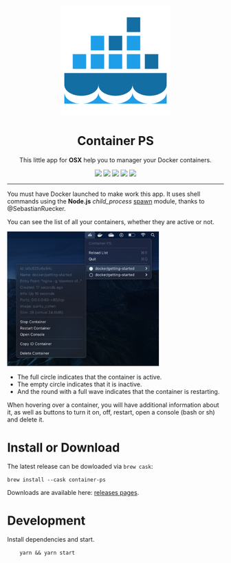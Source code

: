 <p align="center">
  <a href="https://github.com/Toinane/container-ps/releases">
    <img src="assets/icon.png" width="256" height="256" alt="Container PS icon" />
  </a>
  <h1 align="center">Container PS</h1>
  <p align="center">This little app for <b>OSX</b> help you to manager your Docker containers.</p>
  <p align="center">
    <img src="https://img.shields.io/github/downloads/toinane/container-ps/total.svg?style=flat-square">
    <img src="https://img.shields.io/github/downloads/toinane/container-ps/latest/total.svg?style=flat-square">
    <img src="https://img.shields.io/github/release/toinane/container-ps.svg?style=flat-square">
    <img src="https://img.shields.io/github/release-date/Toinane/container-ps.svg?style=flat-square">
    <img src="https://img.shields.io/david/toinane/container-ps.svg?style=flat-square">
  </p>
</p>

---

You must have Docker launched to make work this app.
It uses shell commands using the **Node.js** *child_process* [spawn](https://nodejs.org/api/child_process.html#child_process_child_process_spawn_command_args_options) module, thanks to @SebastianRuecker.

You can see the list of all your containers, whether they are active or not.

<img src="https://raw.githubusercontent.com/Toinane/container-ps/master/assets/screenshot.png" style="width: 70%">

- The full circle indicates that the container is active.
- The empty circle indicates that it is inactive.
- And the round with a full wave indicates that the container is restarting.

When hovering over a container, you will have additional information about it, as well as buttons to turn it on, off, restart, open a console (bash or sh) and delete it.

# Install or Download

The latest release can be dowloaded via ```brew cask```:
```
brew install --cask container-ps
```

Downloads are available here: [releases pages](https://github.com/Toinane/container-ps/releases).

# Development

Install dependencies and start.
```shell
    yarn && yarn start
```
